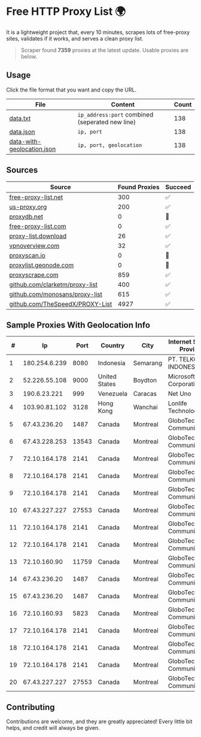 
# Free HTTP Proxy List 🌍

It is a lightweight project that, every 10 minutes, scrapes lots of free-proxy sites, validates if it works, and serves a clean proxy list.


> Scraper found **7359** proxies at the latest update. Usable proxies are below.

## Usage

Click the file format that you want and copy the URL.


|File|Content|Count|
|----|-------|-----|
|[data.txt](https://raw.githubusercontent.com/themiralay/Proxy-List-World/master/data.txt)|`ip_address:port` combined (seperated new line)|138|
|[data.json](https://raw.githubusercontent.com/themiralay/Proxy-List-World/master/data.json)|`ip, port`|138|
|[data-with-geolocation.json](https://raw.githubusercontent.com/themiralay/Proxy-List-World/master/data-with-geolocation.json)|`ip, port, geolocation`|138|

## Sources

|Source|Found Proxies|Succeed|
|------|-------------|-------|
|[free-proxy-list.net](https://free-proxy-list.net)|300|✅|
|[us-proxy.org](https://www.us-proxy.org)|200|✅|
|[proxydb.net](http://proxydb.net)|0|🚫|
|[free-proxy-list.com](https://free-proxy-list.com/?page=&port=&type%5B%5D=http&type%5B%5D=https&up_time=0&search=Search)|0|✅|
|[proxy-list.download](https://www.proxy-list.download/HTTP)|26|✅|
|[vpnoverview.com](https://vpnoverview.com/privacy/anonymous-browsing/free-proxy-servers)|32|✅|
|[proxyscan.io](https://www.proxyscan.io)|0|🚫|
|[proxylist.geonode.com](https://proxylist.geonode.com/api/proxy-list?limit=300&page=1&sort_by=lastChecked&sort_type=desc&protocols=http,https)|0|🚫|
|[proxyscrape.com](https://api.proxyscrape.com/v2/?request=displayproxies&protocol=http&timeout=10000&country=all&ssl=all&anonymity=all)|859|✅|
|[github.com/clarketm/proxy-list](https://raw.githubusercontent.com/clarketm/proxy-list/master/proxy-list-raw.txt)|400|✅|
|[github.com/monosans/proxy-list](https://raw.githubusercontent.com/monosans/proxy-list/main/proxies/http.txt)|615|✅|
|[github.com/TheSpeedX/PROXY-List](https://raw.githubusercontent.com/TheSpeedX/PROXY-List/master/http.txt)|4927|✅|


## Sample Proxies With Geolocation Info

|#|Ip|Port|Country|City|Internet Service Provider|
|-|--|----|-------|----|-------------------------|
|1|180.254.6.239|8080|Indonesia|Semarang|PT. TELKOM INDONESIA|
|2|52.226.55.108|9000|United States|Boydton|Microsoft Corporation|
|3|190.6.23.221|999|Venezuela|Caracas|Net Uno|
|4|103.90.81.102|3128|Hong Kong|Wanchai|Lonlife Technology Co.|
|5|67.43.236.20|1487|Canada|Montreal|GloboTech Communications|
|6|67.43.228.253|13543|Canada|Montreal|GloboTech Communications|
|7|72.10.164.178|2141|Canada|Montreal|GloboTech Communications|
|8|72.10.164.178|2141|Canada|Montreal|GloboTech Communications|
|9|72.10.164.178|2141|Canada|Montreal|GloboTech Communications|
|10|67.43.227.227|27553|Canada|Montreal|GloboTech Communications|
|11|72.10.164.178|2141|Canada|Montreal|GloboTech Communications|
|12|72.10.164.178|2141|Canada|Montreal|GloboTech Communications|
|13|72.10.160.90|11759|Canada|Montreal|GloboTech Communications|
|14|67.43.236.20|1487|Canada|Montreal|GloboTech Communications|
|15|67.43.236.20|1487|Canada|Montreal|GloboTech Communications|
|16|72.10.160.93|5823|Canada|Montreal|GloboTech Communications|
|17|72.10.164.178|2141|Canada|Montreal|GloboTech Communications|
|18|72.10.164.178|2141|Canada|Montreal|GloboTech Communications|
|19|72.10.164.178|2141|Canada|Montreal|GloboTech Communications|
|20|67.43.227.227|27553|Canada|Montreal|GloboTech Communications|



## Contributing

Contributions are welcome, and they are greatly appreciated! Every
little bit helps, and credit will always be given.

